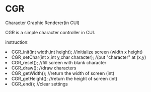 # CGR
Character Graphic Renderer(in CUI)

CGR is a simple character controller in CUI.

instruction:
<dl>
<li>CGR_init(int width,int height);   //initialize screen (width x height)</li>
<li>CGR_setChar(int x,int y,char character);   //put "character" at (x,y)</li>
<li>CGR_reset();   //fill screen with blank character</li>
<li>CGR_draw();   //draw characters</li>
<li>CGR_getWidth();   //return the width of screen (int)</li>
<li>CGR_getHeight();   //return the height of screen (int)</li>
<li>CGR_end();   //clear settings</li>
</dl>
